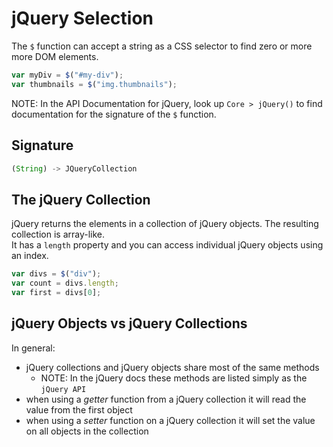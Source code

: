# jQuery Selection

The `$` function can accept a string as a CSS selector to find zero or more more DOM elements.

```js
var myDiv = $("#my-div");
var thumbnails = $("img.thumbnails");
```

NOTE: In the API Documentation for jQuery, look up `Core > jQuery()` to find documentation for the signature of the `$` function.

## Signature
```js
(String) -> JQueryCollection
```

## The jQuery Collection
jQuery returns the elements in a collection of jQuery objects.  The resulting collection is array-like.  
It has a `length` property and you can access individual jQuery objects using an index.
```js
var divs = $("div");
var count = divs.length;
var first = divs[0];
```

## jQuery Objects vs jQuery Collections
In general:
- jQuery collections and jQuery objects share most of the same methods
  - NOTE: In the jQuery docs these methods are listed simply as the `jQuery API`
- when using a *getter* function from a jQuery collection it will read the value from the first object
- when using a *setter* function on a jQuery collection it will set the value on all objects in the collection
